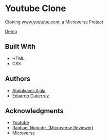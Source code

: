 # Youtube Clone

Cloning www.youtube.com, a Microverse Project 

[Demo](https://raw.githack.com/fedgut/youtube-clone/development/index.html)

## Built With
- HTML
- CSS

## Authors
- [Abdulsamii Ajala](https://github.com/jalasem)
- [Eduardo Gutierrez](https://github.com/fedgut)

## Acknowledgments
- [Youtube](https://www.youtube.com/watch?v=J5b_-TZwQ0I&feature=youtu.be) 
- [Raphael Noriode, (Microverse Reviewer)](https://github.com/Oghenebrume50)
- [Microverse](https://microverse.org)

